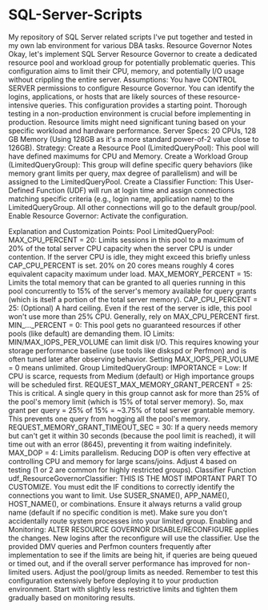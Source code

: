 # SQL-Server-Scripts
My repository of SQL Server related scripts I've put together and tested in my own lab environment for various DBA tasks.
Resource Governor Notes
Okay, let's implement SQL Server Resource Governor to create a dedicated resource pool and workload group for potentially problematic queries. This configuration aims to limit their CPU, memory, and potentially I/O usage without crippling the entire server.
Assumptions:
You have CONTROL SERVER permissions to configure Resource Governor.
You can identify the logins, applications, or hosts that are likely sources of these resource-intensive queries.
This configuration provides a starting point. Thorough testing in a non-production environment is crucial before implementing in production. Resource limits might need significant tuning based on your specific workload and hardware performance.
Server Specs: 20 CPUs, 128 GB Memory (Using 128GB as it's a more standard power-of-2 value close to 126GB).
Strategy:
Create a Resource Pool (LimitedQueryPool): This pool will have defined maximums for CPU and Memory.
Create a Workload Group (LimitedQueryGroup): This group will define specific query behaviors (like memory grant limits per query, max degree of parallelism) and will be assigned to the LimitedQueryPool.
Create a Classifier Function: This User-Defined Function (UDF) will run at login time and assign connections matching specific criteria (e.g., login name, application name) to the LimitedQueryGroup. All other connections will go to the default group/pool.
Enable Resource Governor: Activate the configuration.

Explanation and Customization Points:
Pool LimitedQueryPool:
MAX_CPU_PERCENT = 20: Limits sessions in this pool to a maximum of 20% of the total server CPU capacity when the server CPU is under contention. If the server CPU is idle, they might exceed this briefly unless CAP_CPU_PERCENT is set. 20% on 20 cores means roughly 4 cores equivalent capacity maximum under load.
MAX_MEMORY_PERCENT = 15: Limits the total memory that can be granted to all queries running in this pool concurrently to 15% of the server's memory available for query grants (which is itself a portion of the total server memory).
CAP_CPU_PERCENT = 25: (Optional) A hard ceiling. Even if the rest of the server is idle, this pool won't use more than 25% CPU. Generally, rely on MAX_CPU_PERCENT first.
MIN_..._PERCENT = 0: This pool gets no guaranteed resources if other pools (like default) are demanding them.
IO Limits: MIN/MAX_IOPS_PER_VOLUME can limit disk I/O. This requires knowing your storage performance baseline (use tools like diskspd or Perfmon) and is often tuned later after observing behavior. Setting MAX_IOPS_PER_VOLUME = 0 means unlimited.
Group LimitedQueryGroup:
IMPORTANCE = Low: If CPU is scarce, requests from Medium (default) or High importance groups will be scheduled first.
REQUEST_MAX_MEMORY_GRANT_PERCENT = 25: This is critical. A single query in this group cannot ask for more than 25% of the pool's memory limit (which is 15% of total server memory). So, max grant per query = 25% of 15% = ~3.75% of total server grantable memory. This prevents one query from hogging all the pool's memory.
REQUEST_MEMORY_GRANT_TIMEOUT_SEC = 30: If a query needs memory but can't get it within 30 seconds (because the pool limit is reached), it will time out with an error (8645), preventing it from waiting indefinitely.
MAX_DOP = 4: Limits parallelism. Reducing DOP is often very effective at controlling CPU and memory for large scans/joins. Adjust 4 based on testing (1 or 2 are common for highly restricted groups).
Classifier Function udf_ResourceGovernorClassifier:
THIS IS THE MOST IMPORTANT PART TO CUSTOMIZE. You must edit the IF conditions to correctly identify the connections you want to limit. Use SUSER_SNAME(), APP_NAME(), HOST_NAME(), or combinations.
Ensure it always returns a valid group name (default if no specific condition is met).
Make sure you don't accidentally route system processes into your limited group.
Enabling and Monitoring:
ALTER RESOURCE GOVERNOR DISABLE/RECONFIGURE applies the changes. New logins after the reconfigure will use the classifier.
Use the provided DMV queries and Perfmon counters frequently after implementation to see if the limits are being hit, if queries are being queued or timed out, and if the overall server performance has improved for non-limited users. Adjust the pool/group limits as needed.
Remember to test this configuration extensively before deploying it to your production environment. Start with slightly less restrictive limits and tighten them gradually based on monitoring results.
